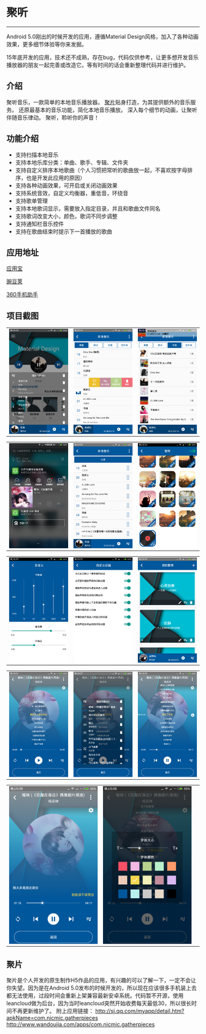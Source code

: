 # 聚听 #

----------
Android 5.0刚出的时候开发的应用，遵循Material Design风格，加入了各种动画效果，更多细节体验等你来发掘。

15年底开发的应用，技术还不成熟，存在bug，代码仅供参考，让更多想开发音乐播放器的朋友一起完善或改造它。等有时间的话会重新整理代码并进行维护。

## 介绍 ##
聚听音乐，一款简单的本地音乐播放器。
[聚片](http://sj.qq.com/myapp/detail.htm?apkName=com.nicmic.gatherpieces "聚片")贴身打造，为其提供额外的音乐服务。
还原最基本的音乐功能，简化本地音乐播放。
深入每个细节的动画，让聚听伴随音乐律动。
聚听，聆听你的声音！

## 功能介绍 ##
- 支持扫描本地音乐
- 支持本地乐库分类：单曲、歌手、专辑、文件夹
- 支持自定义排序本地歌曲（个人习惯把常听的歌曲放一起，不喜欢按字母排序，也是开发此应用的原因）
- 支持各种动画效果，可开启或关闭动画效果
- 支持系统音效，自定义均衡器，重低音，环绕音
- 支持歌单管理
- 支持本地歌词显示，需要放入指定目录，并且和歌曲文件同名
- 支持歌词改变大小，颜色，歌词不同步调整
- 支持通知栏音乐控件
- 支持在歌曲结束时提示下一首播放的歌曲

## 应用地址 ##
[应用宝](http://sj.qq.com/myapp/detail.htm?apkName=com.nicmic.gatherhear "应用宝")

[豌豆荚](http://www.wandoujia.com/apps/com.nicmic.gatherhear "豌豆荚")

[360手机助手](http://zhushou.360.cn/detail/index/soft_id/3407022?recrefer=SE_D_%E8%81%9A%E5%90%AC "360手机助手")

## 项目截图 ##
| | | |
|:---:|:---:|:---:|
|![](https://github.com/251068550/Screenshots/blob/master/GatherHear/360%E6%89%8B%E6%9C%BA%E5%8A%A9%E6%89%8B%E6%88%AA%E5%9B%BE0525_20_40_01.png?raw=true)|![](https://github.com/251068550/Screenshots/blob/master/GatherHear/360%E6%89%8B%E6%9C%BA%E5%8A%A9%E6%89%8B%E6%88%AA%E5%9B%BE0525_20_43_02.png?raw=true)|![](https://github.com/251068550/Screenshots/blob/master/GatherHear/360%E6%89%8B%E6%9C%BA%E5%8A%A9%E6%89%8B%E6%88%AA%E5%9B%BE0525_20_45_01.png?raw=true)|

| | | |
|:---:|:---:|:---:|
|![](https://github.com/251068550/Screenshots/blob/master/GatherHear/360%E6%89%8B%E6%9C%BA%E5%8A%A9%E6%89%8B%E6%88%AA%E5%9B%BE0525_21_09_02.png?raw=true)|![](https://github.com/251068550/Screenshots/blob/master/GatherHear/360%E6%89%8B%E6%9C%BA%E5%8A%A9%E6%89%8B%E6%88%AA%E5%9B%BE0525_20_49_01.png?raw=true)|![](https://github.com/251068550/Screenshots/blob/master/GatherHear/360%E6%89%8B%E6%9C%BA%E5%8A%A9%E6%89%8B%E6%88%AA%E5%9B%BE0525_20_52_01.png?raw=true)|

| | | |
|:---:|:---:|:---:|
|![](https://github.com/251068550/Screenshots/blob/master/GatherHear/360%E6%89%8B%E6%9C%BA%E5%8A%A9%E6%89%8B%E6%88%AA%E5%9B%BE0525_20_52_02.png?raw=true)|![](https://github.com/251068550/Screenshots/blob/master/GatherHear/360%E6%89%8B%E6%9C%BA%E5%8A%A9%E6%89%8B%E6%88%AA%E5%9B%BE0525_20_54_02.png?raw=true)|![](https://github.com/251068550/Screenshots/blob/master/GatherHear/360%E6%89%8B%E6%9C%BA%E5%8A%A9%E6%89%8B%E6%88%AA%E5%9B%BE0525_20_59_01.png?raw=true)|

| | | |
|:---:|:---:|:---:|
|![](https://github.com/251068550/Screenshots/blob/master/GatherHear/360%E6%89%8B%E6%9C%BA%E5%8A%A9%E6%89%8B%E6%88%AA%E5%9B%BE0525_21_04_01.png?raw=true)|![](https://github.com/251068550/Screenshots/blob/master/GatherHear/360%E6%89%8B%E6%9C%BA%E5%8A%A9%E6%89%8B%E6%88%AA%E5%9B%BE0525_21_07_01.png?raw=true)|![](https://github.com/251068550/Screenshots/blob/master/GatherHear/360%E6%89%8B%E6%9C%BA%E5%8A%A9%E6%89%8B%E6%88%AA%E5%9B%BE0525_21_07_02.png?raw=true)|

| | | |
|:---:|:---:|:---:|
|![](https://github.com/251068550/Screenshots/blob/master/GatherHear/360%E6%89%8B%E6%9C%BA%E5%8A%A9%E6%89%8B%E6%88%AA%E5%9B%BE0525_21_07_03.png?raw=true)|![](https://github.com/251068550/Screenshots/blob/master/GatherHear/360%E6%89%8B%E6%9C%BA%E5%8A%A9%E6%89%8B%E6%88%AA%E5%9B%BE0525_21_08_01.png?raw=true)||

## 聚片 ##
聚片是个人开发的原生制作H5作品的应用，有兴趣的可以了解一下，一定不会让你失望。因为是在Android 5.0发布的时候开发的，所以现在应该很多手机装上去都无法使用，过段时间会重新上架兼容最新安卓系统。代码暂不开源，使用leancloud做为后台，因为当时leancloud突然开始收费每天最低30，所以很长时间不再更新维护了。
附上应用链接：
http://sj.qq.com/myapp/detail.htm?apkName=com.nicmic.gatherpieces
http://www.wandoujia.com/apps/com.nicmic.gatherpieces
